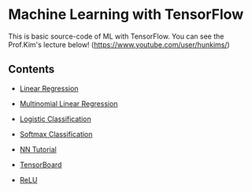  Machine Learning with TensorFlow
============
This is basic source-code of ML with TensorFlow.
You can see the Prof.Kim's lecture below!
(https://www.youtube.com/user/hunkims/)

## Contents
+ [Linear Regression](https://github.com/gicheonkang/MachineLearning/tree/master/2.%20Linear%20Regression)
* [Multinomial Linear Regression](https://github.com/gicheonkang/MachineLearning/tree/master/3.%20Linear%20Regression(multi))
- [Logistic Classification](https://github.com/gicheonkang/MachineLearning/tree/master/4.%20Logistic%20Classification)
+ [Softmax Classification](https://github.com/gicheonkang/MachineLearning/tree/master/5.%20Softmax%20Classification)
* [NN Tutorial](https://github.com/gicheonkang/MachineLearning/tree/master/6.%20NN%20Tutorial)
- [TensorBoard](https://github.com/gicheonkang/MachineLearning/tree/master/7.%20TensorBoard)
+ [ReLU](https://github.com/gicheonkang/MachineLearning/tree/master/8.%20ReLU)

